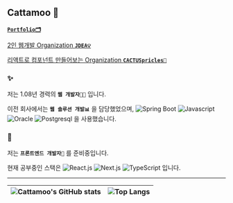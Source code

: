 ## Cattamoo 🤗

[**`Portfolio🗂️`**](https://cattamoo.github.io/portfolio)

[2인 웹개발 Organization **`JDEA💡`**](https://github.com/j-dea)

[리액트로 컴포넌트 만들어보는 Organization **`CACTUSpricles🌵`**](https://github.com/cactusprickles)

### ✨
저는 1.08년 경력의 **`웹 개발자👩‍💻`** 입니다.

이전 회사에서는 **`웹 솔루션 개발📊`** 을 담당했었으며,
![Spring Boot](https://img.shields.io/badge/-Spring-6db33f?style=flat-square&logo=spring&logoColor=ffffff)
![Javascript](https://img.shields.io/badge/-Javascript-f7df1e?style=flat-square&logo=javascript&logoColor=ffffff)
![Oracle](https://img.shields.io/badge/-Oracle-c74634?style=flat-square&logo=oracle&logoColor=ffffff)
![Postgresql](https://img.shields.io/badge/-Postgresql-336791?style=flat-square&logo=postgresql&logoColor=ffffff)
을 사용했습니다.


### 🌱

저는 **`프론트엔드 개발자🎨`** 를 준비중입니다.

현재 공부중인 스택은
![React.js](https://img.shields.io/badge/-React.js-61dafb?style=flat-square&logo=react&logoColor=ffffff)
![Next.js](https://img.shields.io/badge/-Next.js-000000?style=flat-square&logo=next.js&logoColor=ffffff)
![TypeScript](https://img.shields.io/badge/-TypeScript-3178c6?style=flat-square&logo=typescript&logoColor=ffffff)
입니다.

---

|![Cattamoo's GitHub stats](https://github-readme-stats.vercel.app/api?username=cattamoo&show_icons=true&include_all_commits=true&theme=default&hide_border=true)|![Top Langs](https://github-readme-stats.vercel.app/api/top-langs/?username=cattamoo&layout=compact&theme=default&hide_border=true)|
| ------------- | ------------- |


<!--

![HTML](https://img.shields.io/badge/-HTML-e34c26?style=flat-square&logo=HTML5&logoColor=ffffff)
![CSS](https://img.shields.io/badge/-CSS-264de4?style=flat-square&logo=CSS3&logoColor=ffffff)
![Javascript](https://img.shields.io/badge/-Javascript-f7df1e?style=flat-square&logo=javascript&logoColor=ffffff)
![React](https://img.shields.io/badge/-React-61dafb?style=flat-square&logo=react&logoColor=ffffff)
![Postgresql](https://img.shields.io/badge/-Postgresql-336791?style=flat-square&logo=postgresql&logoColor=ffffff)

**Cattamoo/Cattamoo** is a ✨ _special_ ✨ repository because its `README.md` (this file) appears on your GitHub profile.

Here are some ideas to get you started:

- 🔭 I’m currently working on ...
- 🌱 I’m currently learning ...
- 👯 I’m looking to collaborate on ...
- 🤔 I’m looking for help with ...
- 💬 Ask me about ...
- 📫 How to reach me: ...
- 😄 Pronouns: ...
- ⚡ Fun fact: ...
-->
